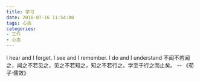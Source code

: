 ```yaml
---
title: 学习
date: 2018-07-16 11:54:00
tags: 心态
categories:
- 工作
- 心态
---
```

I hear and I forget. I see and I remember. I do and I understand
不闻不若闻之，闻之不若见之，见之不若知之，知之不若行之。学至于行之而止矣。
   -- 《荀子·儒效》